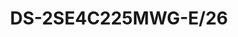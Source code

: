 ---
id: 6
title: "DS-2SE4C225MWG-E/26"
subTitle: "TandemVu 6+2MP 25X Colorful & IR Panoramic PTZ Camera"
category: "PTZ Camera"
imgCard: "/src/assets/images/ptzcamera/DS-2SE4C225MWG-E26(F0)/DS-2SE4C225MWG-E26(F0)-1.png"
imgAlt: "DS-2SE4C225MWG-E/26(F0)"
thumbnails: [
  "/src/assets/images/ptzcamera/DS-2SE4C225MWG-E26(F0)/DS-2SE4C225MWG-E26(F0)-1.png"
]
features: [
  "6 MP panoramic imaging and 2 MP detailed imaging",
  "Powered-by-DarkFighter and ColorVu technologies for excellent low-light performance",
  "25× optical zoom and 16× digital zoom for expansive area coverage",
  "Night view with up to 100 m IR and 30 m white light",
  "Supports 12V DC & PoE+ for flexible installation",
  "Deep learning for human and vehicle classification"
]
rating: 5
reviewCount: 50
specifications: {
  camera: {
    Image_Sensor: "[Bullet channel]: 1/2.5\" Progressive Scan CMOS; [PTZ channel]: 1/2.8\" Progressive Scan CMOS",
    Max_Resolution: "[Bullet channel] 3632 × 1632, [PTZ channel] 1920 × 1080",
    Min_Illumination: "[Bullet channel]: 0.0005 Lux @ (F1.0, AGC ON), 0 Lux with light; [PTZ channel]: Color: 0.005 Lux @ (F1.6, AGC ON), B/W: 0.001 Lux @ (F1.6, AGC ON), 0 Lux with IR",
    Shutter_Speed: "1 s to 1/30,000 s",
    Day_Night: "ICR",
    Zoom: "[PTZ channel] 25× optical, 16× digital",
    Slow_Shutter: "Yes"
  },
  lens: {
    Focal_Length: "[Bullet channel]: 2.8 mm; [PTZ channel]: 4.8 to 120 mm, 25× optical",
    FOV: "[Bullet channel]: Horizontal: 180±10°, Vertical: 80±5°; [PTZ channel]: Horizontal: 54.8° to 2.8° (wide-tele), Vertical: 31.4° to 1.5° (wide-tele), Diagonal: 62.2° to 3.2° (wide-tele)",
    Focus: "semi-auto || manual || auto",
    Aperture: "[Bullet channel]: F1.0; [PTZ channel]: F1.6",
    Zoom_Speed: "[PTZ channel]: approx. 3.6 s"
  },
  video: {
    Main_Stream: "[Bullet channel] 50 Hz: 25 fps (3632 × 1632, 3680 × 1656); 60 Hz: 30 fps (3632 × 1632, 3680 × 1656); [PTZ channel] 50 Hz: 25 fps (1920 × 1080, 1280 × 960, 1280 × 720); 60 Hz: 30 fps (1920 × 1080, 1280 × 960, 1280 × 720)",
    Sub_Stream: "[Bullet channel] 50 Hz: 25 fps (1200 × 536, 960 × 432); 60 Hz: 30 fps (1200 × 536, 960 × 432); [PTZ channel] 50 Hz: 25 fps (704 × 576, 640 × 480, 352 × 288); 60 Hz: 30 fps (704 × 480, 640 × 480, 352 × 240)",
    Third_Stream: "[Bullet channel]: No; [PTZ channel]: 50 Hz: 25 fps (1920 × 1080, 1280 × 960, 1280 × 720, 704 × 576, 640 × 480, 352 × 288); 60 Hz: 30 fps (1920 × 1080, 1280 × 960, 1280 × 720, 704 × 480, 640 × 480, 352 × 240)",
    Video_Compression: "H.265 || H.264 || MJPEG",
    Video_Bit_Rate: "32 kbps to 16384 kbps",
    H264_Type: "baseline profile || main profile || high profile",
    H265_Type: "main profile",
    Scalable_Video_Coding: "H.264 and H.265 encoding",
    Region_of_Interest: "8 fixed regions for each stream"
  },
  audio: {
    Audio_Compression: "G.711, G.722.1, G.726, MP2L2, PCM, AAC-LC, MP3",
    Audio_Bit_Rate: "MP2L2: 32 Kbps to 192 Kbps; AAC-LC: 16 Kbps, 32 Kbps, 64 Kbps; MP3: 8 Kbps to 320 Kbps",
    Audio_Sampling_Rate: "MP2L2: 16 kHz, 32 kHz, 48 kHz; AAC-LC: 16 kHz, 32 kHz, 48 kHz; PCM: 8 kHz, 16 kHz, 32 kHz, 48 kHz; MP3: 8 kHz, 16 kHz, 32 kHz, 48 kHz",
    Environment_Noise_Filtering: "Yes"
  }
}
---